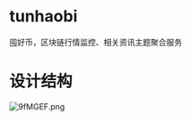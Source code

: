 # tunhaobi

囤好币，区块链行情监控、相关资讯主题聚合服务

# 设计结构

![9fMGEF.png](https://s1.ax1x.com/2018/03/12/9fMGEF.png)

